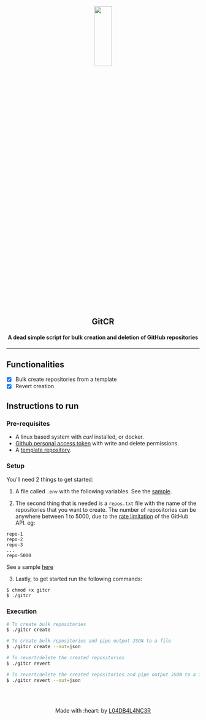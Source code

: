
<p align="center">
	<img src="https://user-images.githubusercontent.com/30529572/72942245-f8fee880-3d98-11ea-8821-346c74e55f56.png" height=20% width=30%/>
	<h2 align="center"> GitCR </h2>
	<h4 align="center"> A dead simple script for bulk creation and deletion of GitHub repositories <h4>
</p>

---


## Functionalities
- [X] Bulk create repositories from a template
- [X] Revert creation

## Instructions to run

### Pre-requisites
* A linux based system with *curl* installed, or docker.
* [Github personal access token](https://github.com/settings/tokens) with write and delete permissions. 
* A [template repository](https://help.github.com/en/github/creating-cloning-and-archiving-repositories/creating-a-repository-from-a-template).


### Setup

You'll need 2 things to get started:

1. A file called `.env` with the following variables. See the  [sample](./.env.sample).

2. The second thing that is needed is a `repos.txt` file with the name of the repositories that you want to create. The number of repositories can be anywhere between 1 to 5000, due to the [rate limitation](https://developer.github.com/v3/#rate-limiting) of the GitHub API. eg:
```
repo-1
repo-2
repo-3
...
repo-5000
```
See a sample [here](./repos.txt)

3. Lastly, to get started run the following commands:
```bash
$ chmod +x gitcr
$ ./gitcr
```

### Execution

```bash
# To create bulk repositories
$ ./gitcr create

# To create bulk repositories and pipe output JSON to a file
$ ./gitcr create --out=json

# To revert/delete the created repositories
$ ./gitcr revert

# To revert/delete the created repositories and pipe output JSON to a file
$ ./gitcr revert --out=json
```


<br>


<br>

<p align="center">
	Made with :heart: by <a href="https://github.com/L04DB4L4NC3R">L04DB4L4NC3R</a>
</p>

